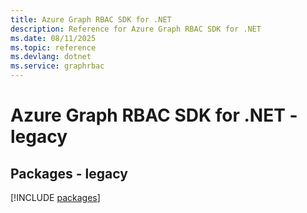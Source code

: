```yaml
---
title: Azure Graph RBAC SDK for .NET
description: Reference for Azure Graph RBAC SDK for .NET
ms.date: 08/11/2025
ms.topic: reference
ms.devlang: dotnet
ms.service: graphrbac
---
```

# Azure Graph RBAC SDK for .NET - legacy
## Packages - legacy
[!INCLUDE [packages](graph-rbac-index.md)]